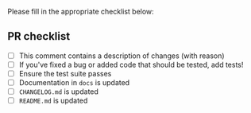 Please fill in the appropriate checklist below:

## PR checklist
 - [ ] This comment contains a description of changes (with reason)
 - [ ] If you've fixed a bug or added code that should be tested, add tests!
 - [ ] Ensure the test suite passes
 - [ ] Documentation in `docs` is updated
 - [ ] `CHANGELOG.md` is updated
 - [ ] `README.md` is updated
